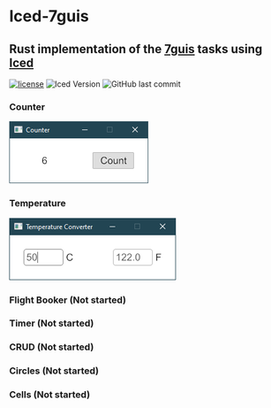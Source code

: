 # Iced-7guis
## Rust implementation of the [7guis](https://eugenkiss.github.io/7guis/) tasks using [Iced](https://iced.rs)

[![license](https://img.shields.io/github/license/MrGibus/Druid-7guis)](https://github.com/MrGibus/Druid-7guis/blob/master/LICENSE)
![Iced Version](https://img.shields.io/badge/Iced%20Version%3A-v0.2.0-orange)
![GitHub last commit](https://img.shields.io/github/last-commit/MrGibus/Iced-7guis)

### Counter  
![counter](images/Counter.PNG)


### Temperature

![temperature](images/Temp.PNG)

### Flight Booker (Not started)  



### Timer (Not started)  



### CRUD (Not started)  



### Circles (Not started)   



### Cells (Not started)  

